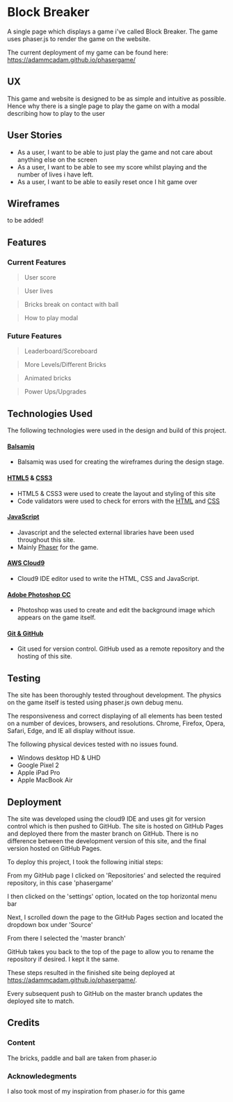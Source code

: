 # Block Breaker 

A single page which displays a game i've called Block Breaker. The game uses phaser.js to render the game on the website.

The current deployment of my game can be found here: https://adammcadam.github.io/phasergame/

## UX

This game and website is designed to be as simple and intuitive as possible. Hence why there is a single page to play the game on with a modal describing how to play to the user

## User Stories 

* As a user, I want to be able to just play the game and not care about anything else on the screen
* As a user, I want to be able to see my score whilst playing and the number of lives i have left.
* As a user, I want to be able to easily reset once I hit game over

## Wireframes

to be added!

## Features

### Current Features

> User score

> User lives

> Bricks break on contact with ball

> How to play modal

### Future Features

> Leaderboard/Scoreboard

> More Levels/Different Bricks

> Animated bricks

> Power Ups/Upgrades

## Technologies Used

The following technologies were used in the design and build of this project.

#### [Balsamiq](https://balsamiq.com/) 
- Balsamiq was used for creating the wireframes during the design stage.

#### [HTML5](https://www.w3.org/TR/html/) & [CSS3](https://www.w3.org/Style/CSS/)
- HTML5 & CSS3 were used to create the layout and styling of this site
- Code validators were used to check for errors with the [HTML](https://validator.w3.org/) and [CSS](https://jigsaw.w3.org/css-validator/)

#### [JavaScript](https://developer.mozilla.org/en-US/docs/Web/JavaScript)
- Javascript and the selected external libraries have been used throughout this site.
- Mainly [Phaser](https://phaser.io/) for the game.

#### [AWS Cloud9](https://aws.amazon.com/cloud9/)
- Cloud9 IDE editor used to write the HTML, CSS and JavaScript.

#### [Adobe Photoshop CC](https://www.photoshop.com/)
- Photoshop was used to create and edit the background image which appears on the game itself.

#### [Git & GitHub](https://github.com/)
- Git used for version control. GitHub used as a remote repository and the hosting of this site.

## Testing

The site has been thoroughly tested throughout development. The physics on the game itself is tested using phaser.js own debug menu.

The responsiveness and correct displaying of all elements has been tested on a number of devices, browsers, and resolutions. Chrome, Firefox, Opera, Safari, Edge, and IE all display without issue.

The following physical devices tested with no issues found.
- Windows desktop HD & UHD
- Google Pixel 2
- Apple iPad Pro
- Apple MacBook Air


## Deployment

The site was developed using the cloud9 IDE and uses git for version control which is then pushed to GitHub. The site is hosted on GitHub Pages and deployed there from the master branch on GitHub. There is no difference between the development version of this site, and the final version hosted on GitHub Pages.

To deploy this project, I took the following initial steps:

From my GitHub page I clicked on 'Repositories' and selected the required repository, in this case 'phasergame'

I then clicked on the 'settings' option, located on the top horizontal menu bar

Next, I scrolled down the page to the GitHub Pages section and located the dropdown box under 'Source'

From there I selected the 'master branch'

GitHub takes you back to the top of the page to allow you to rename the repository if desired. I kept it the same.

These steps resulted in the finished site being deployed at https://adammcadam.github.io/phasergame/.

Every subsequent push to GitHub on the master branch updates the deployed site to match.

## Credits

### Content

The bricks, paddle and ball are taken from phaser.io 

### Acknowledegments 

I also took most of my inspiration from phaser.io for this game

